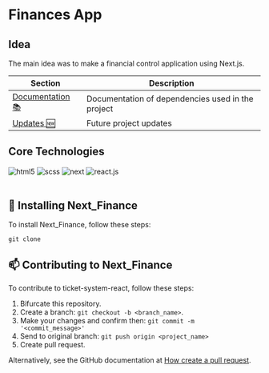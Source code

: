 <h1> Finances App </h2>

<h2>Idea</h2>
<p>The main idea was to make a financial control application using Next.js.</p>

|   Section  | Description |
|   --------- | ------
|   [Documentation 📚](./Documentation.md) | Documentation of dependencies used in the project |
|   [Updates 🆕](./Updates.md) | Future project updates |

## Core Technologies
<div style="display: inline_block">
  <img align="center" alt="html5" src="https://img.shields.io/badge/HTML5-FF5900?style=for-the-badge&logo=html5&logoColor=white" />
  <img align="center" alt="scss" src="https://img.shields.io/badge/SCSS-009DEB?style=for-the-badge&logo=scss&logoColor=white" />
  <img align="center" alt="next" src="https://img.shields.io/badge/NextJS-42424?style=for-the-badge&logo=next&logoColor=black" />
  <img align="center" alt="react.js" src="https://img.shields.io/badge/React-20232A?style=for-the-badge&logo=react&logoColor=61DAFB" />
</div>
<br/>

## 🚀 Installing Next_Finance
To install Next_Finance, follow these steps:

```
git clone 
```

## 📫 Contributing to Next_Finance

To contribute to ticket-system-react, follow these steps:

1. Bifurcate this repository.
2. Create a branch: `git checkout -b <branch_name>`.
3. Make your changes and confirm then: `git commit -m '<commit_message>'`
4. Send to original branch: `git push origin <project_name>`
5. Create pull request.

Alternatively, see the GitHub documentation at [How create a pull request](https://help.github.com/en/github/collaborating-with-issues-and-pull-requests/creating-a-pull-request).
